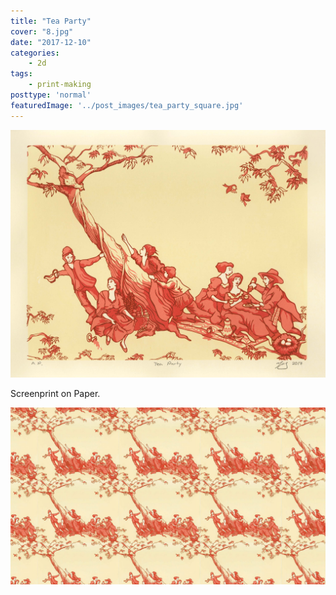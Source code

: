 ```yaml
---
title: "Tea Party"
cover: "8.jpg"
date: "2017-12-10"
categories:
    - 2d
tags:
    - print-making
posttype: 'normal'
featuredImage: '../post_images/tea_party_square.jpg'
---
```


<img src="../post_images/tea_party/jkeryScreenprint_TeaParty.jpg">

Screenprint on Paper.

<img src="../post_images/tea_party/tessellates2.jpg">